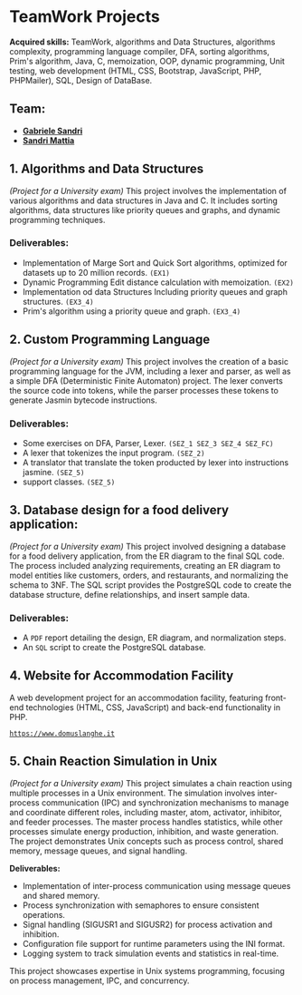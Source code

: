 # TeamWork Projects
**Acquired skills:** TeamWork, algorithms and Data Structures, algorithms complexity, programming language compiler, DFA, sorting algorithms, Prim's algorithm, Java, C, memoization, OOP, dynamic programming, Unit testing, web development (HTML, CSS, Bootstrap, JavaScript, PHP, PHPMailer), SQL, Design of DataBase.

## Team:
   - **[Gabriele Sandri](https://github.com/GabrieleSandri)**
   - **[Sandri Mattia](https://github.com/S-mattia)**

## 1. Algorithms and Data Structures
*(Project for a University exam)*
This project involves the implementation of various algorithms and data structures in Java and C. It includes sorting algorithms, data structures like priority queues and graphs, and dynamic programming techniques. 

### Deliverables:
   - Implementation of Marge Sort and Quick Sort algorithms, optimized for datasets up to 20 million records. `(EX1)`
   - Dynamic Programming Edit distance calculation with memoization. `(EX2)`
   - Implementation od data Structures Including priority queues and graph structures. `(EX3_4)`
   - Prim's algorithm using a priority queue and graph. `(EX3_4)`
   

## 2. Custom Programming Language
*(Project for a University exam)*
This project involves the creation of a basic programming language for the JVM, including a lexer and parser, as well as a simple DFA (Deterministic Finite Automaton) project. The lexer converts the source code into tokens, while the parser processes these tokens to generate Jasmin bytecode instructions.

### Deliverables:
   - Some exercises on DFA, Parser, Lexer. `(SEZ_1 SEZ_3 SEZ_4 SEZ_FC)`
   - A lexer that tokenizes the input program. `(SEZ_2)`
   - A translator that translate the token producted by lexer into instructions jasmine. `(SEZ_5)`
   - support classes. `(SEZ_5)`

## 3. Database design for a food delivery application:
*(Project for a University exam)*
This project involved designing a database for a food delivery application, from the ER diagram to the final SQL code. The process included analyzing requirements, creating an ER diagram to model entities like customers, orders, and restaurants, and normalizing the schema to 3NF. The SQL script provides the PostgreSQL code to create the database structure, define relationships, and insert sample data.

### Deliverables:

   - A `PDF` report detailing the design, ER diagram, and normalization steps.
   - An `SQL` script to create the PostgreSQL database.

## 4. Website for Accommodation Facility
A web development project for an accommodation facility, featuring front-end technologies (HTML, CSS, JavaScript) and back-end functionality in PHP.

[`https://www.domuslanghe.it`](https://www.domuslanghe.it)

## **5. Chain Reaction Simulation in Unix**  
*(Project for a University exam)*
This project simulates a chain reaction using multiple processes in a Unix environment. The simulation involves inter-process communication (IPC) and synchronization mechanisms to manage and coordinate different roles, including master, atom, activator, inhibitor, and feeder processes. The master process handles statistics, while other processes simulate energy production, inhibition, and waste generation. The project demonstrates Unix concepts such as process control, shared memory, message queues, and signal handling.  

**Deliverables:**  
- Implementation of inter-process communication using message queues and shared memory.  
- Process synchronization with semaphores to ensure consistent operations.  
- Signal handling (SIGUSR1 and SIGUSR2) for process activation and inhibition.  
- Configuration file support for runtime parameters using the INI format.  
- Logging system to track simulation events and statistics in real-time.  

This project showcases expertise in Unix systems programming, focusing on process management, IPC, and concurrency.

